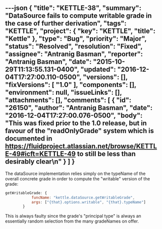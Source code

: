---json
{
  "title": "KETTLE-38",
  "summary": "DataSource fails to compute writable grade in the case of further derivation",
  "tags": "KETTLE",
  "project": {
    "key": "KETTLE",
    "title": "Kettle"
  },
  "type": "Bug",
  "priority": "Major",
  "status": "Resolved",
  "resolution": "Fixed",
  "assignee": "Antranig Basman",
  "reporter": "Antranig Basman",
  "date": "2015-10-29T11:13:55.131-0400",
  "updated": "2016-12-04T17:27:00.110-0500",
  "versions": [],
  "fixVersions": [
    "1.0"
  ],
  "components": [],
  "environment": null,
  "issueLinks": [],
  "attachments": [],
  "comments": [
    {
      "id": "26150",
      "author": "Antranig Basman",
      "date": "2016-12-04T17:27:00.076-0500",
      "body": "This was fixed prior to the 1.0 release, but in favour of the \"readOnlyGrade\" system which is documented in <https://fluidproject.atlassian.net/browse/KETTLE-49#icft=KETTLE-49> to still be less than desirably clear\n"
    }
  ]
}
---
The dataSource implementation relies simply on the typeName of the overall concrete grade in order to compute the "writable" version of the grade:

```javascript
getWritableGrade: {
            funcName: "kettle.dataSource.getWritableGrade",
            args: ["{that}.options.writable", "{that}.typeName"]
        }
```

This is always faulty since the grade's "principal type" is always an essentially random selection from the many gradeNames on offer.

        